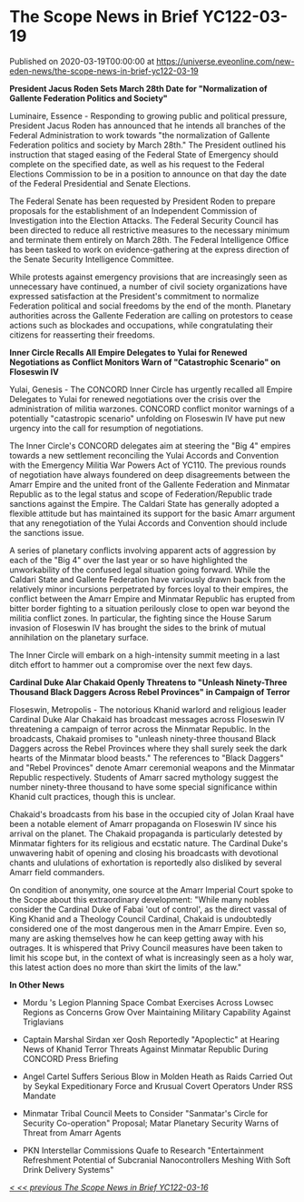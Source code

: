 # The Scope News in Brief YC122-03-19
Published on 2020-03-19T00:00:00 at https://universe.eveonline.com/new-eden-news/the-scope-news-in-brief-yc122-03-19

**President Jacus Roden Sets March 28th Date for "Normalization of Gallente Federation Politics and Society"**

Luminaire, Essence - Responding to growing public and political pressure, President Jacus Roden has announced that he intends all branches of the Federal Administration to work towards "the normalization of Gallente Federation politics and society by March 28th." The President outlined his instruction that staged easing of the Federal State of Emergency should complete on the specified date, as well as his request to the Federal Elections Commission to be in a position to announce on that day the date of the Federal Presidential and Senate Elections.

The Federal Senate has been requested by President Roden to prepare proposals for the establishment of an Independent Commission of Investigation into the Election Attacks. The Federal Security Council has been directed to reduce all restrictive measures to the necessary minimum and terminate them entirely on March 28th. The Federal Intelligence Office has been tasked to work on evidence-gathering at the express direction of the Senate Security Intelligence Committee.

While protests against emergency provisions that are increasingly seen as unnecessary have continued, a number of civil society organizations have expressed satisfaction at the President's commitment to normalize Federation political and social freedoms by the end of the month. Planetary authorities across the Gallente Federation are calling on protestors to cease actions such as blockades and occupations, while congratulating their citizens for reasserting their freedoms.

**Inner Circle Recalls All Empire Delegates to Yulai for Renewed Negotiations as Conflict Monitors Warn of "Catastrophic Scenario" on Floseswin IV**

Yulai, Genesis - The CONCORD Inner Circle has urgently recalled all Empire Delegates to Yulai for renewed negotiations over the crisis over the administration of militia warzones. CONCORD conflict monitor warnings of a potentially "catastropic scenario" unfolding on Floseswin IV have put new urgency into the call for resumption of negotiations.

The Inner Circle's CONCORD delegates aim at steering the "Big 4" empires towards a new settlement reconciling the Yulai Accords and Convention with the Emergency Militia War Powers Act of YC110. The previous rounds of negotiation have always foundered on deep disagreements between the Amarr Empire and the united front of the Gallente Federation and Minmatar Republic as to the legal status and scope of Federation/Republic trade sanctions against the Empire. The Caldari State has generally adopted a flexible attitude but has maintained its support for the basic Amarr argument that any renegotiation of the Yulai Accords and Convention should include the sanctions issue.

A series of planetary conflicts involving apparent acts of aggression by each of the "Big 4" over the last year or so have highlighted the unworkability of the confused legal situation going forward. While the Caldari State and Gallente Federation have variously drawn back from the relatively minor incursions perpetrated by forces loyal to their empires, the conflict between the Amarr Empire and Minmatar Republic has erupted from bitter border fighting to a situation perilously close to open war beyond the militia conflict zones. In particular, the fighting since the House Sarum invasion of Floseswin IV has brought the sides to the brink of mutual annihilation on the planetary surface.

The Inner Circle will embark on a high-intensity summit meeting in a last ditch effort to hammer out a compromise over the next few days.

**Cardinal Duke Alar Chakaid Openly Threatens to "Unleash Ninety-Three Thousand Black Daggers Across Rebel Provinces" in Campaign of Terror**

Floseswin, Metropolis - The notorious Khanid warlord and religious leader Cardinal Duke Alar Chakaid has broadcast messages across Floseswin IV threatening a campaign of terror across the Minmatar Republic. In the broadcasts, Chakaid promises to "unleash ninety-three thousand Black Daggers across the Rebel Provinces where they shall surely seek the dark hearts of the Minmatar blood beasts." The references to "Black Daggers" and "Rebel Provinces" denote Amarr ceremonial weapons and the Minmatar Republic respectively. Students of Amarr sacred mythology suggest the number ninety-three thousand to have some special significance within Khanid cult practices, though this is unclear.

Chakaid's broadcasts from his base in the occupied city of Jolan Kraal have been a notable element of Amarr propaganda on Floseswin IV since his arrival on the planet. The Chakaid propaganda is particularly detested by Minmatar fighters for its religious and ecstatic nature. The Cardinal Duke's unwavering habit of opening and closing his broadcasts with devotional chants and ululations of exhortation is reportedly also disliked by several Amarr field commanders.

On condition of anonymity, one source at the Amarr Imperial Court spoke to the Scope about this extraordinary development: "While many nobles consider the Cardinal Duke of Fabai 'out of control', as the direct vassal of King Khanid and a Theology Council Cardinal, Chakaid is undoubtedly considered one of the most dangerous men in the Amarr Empire. Even so, many are asking themselves how he can keep getting away with his outrages. It is whispered that Privy Council measures have been taken to limit his scope but, in the context of what is increasingly seen as a holy war, this latest action does no more than skirt the limits of the law."

**In Other News**

  * Mordu 's Legion Planning Space Combat Exercises Across Lowsec Regions as Concerns Grow Over Maintaining Military Capability Against Triglavians


  * Captain Marshal Sirdan xer Qosh Reportedly "Apoplectic" at Hearing News of Khanid Terror Threats Against Minmatar Republic During CONCORD Press Briefing


  * Angel Cartel Suffers Serious Blow in Molden Heath as Raids Carried Out by Seykal Expeditionary Force and Krusual Covert Operators Under RSS Mandate


  * Minmatar Tribal Council Meets to Consider "Sanmatar's Circle for Security Co-operation" Proposal; Matar Planetary Security Warns of Threat from Amarr Agents


  * PKN Interstellar Commissions Quafe to Research "Entertainment Refreshment Potential of Subcranial Nanocontrollers Meshing With Soft Drink Delivery Systems"



 

[_< << previous The Scope News in Brief YC122-03-16_](https://community.eveonline.com/news/news-channels/world-news/the-scope-news-in-brief-yc122-03-16/)
